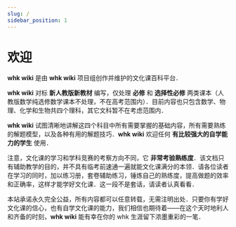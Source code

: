 ```yaml
---
slug: /
sidebar_position: 1
---
```


# 欢迎

**whk wiki** 是由 **whk wiki** 项目组创作并维护的文化课百科平台．

**whk wiki** 对标 **新人教版新教材** 编写，仅处理 **必修** 和 **选择性必修** 两类课本（人教版数学纯选修数学课本不处理，不在高考范围内）．目前内容也只包含数学、物理、化学和生物共四个理科，其它文科暂不在考虑范围内．

**whk wiki** 试图清晰地讲解这四个科目中所有需要掌握的基础内容，所有需要熟练的解题模型，以及各种有用的解题技巧．**whk wiki** 欢迎任何 **有比较强大的自学能力的学生** 使用．

注意，文化课的学习和学科竞赛的考察方向不同，它 **非常考验熟练度**．该文档只有辅助教学的目的，并不具有临考前速通一遍就能文化课满分的本领．请各位读者在学习的同时，加以练习册，套卷辅助练习，锤炼自己的熟练度，提高做题的效率和正确率，这样才能学好文化课．这一段不是套话，请读者认真看看．

本站承诺永久完全公益，所有内容都可以任意转载，无需注明出处．只要你有学好文化课的信心，也有自学文化课的能力，我们相信也期待着——在这个天时地利人和齐备的时刻，**whk wiki** 能有幸在你的 whk 生涯留下浓墨重彩的一笔．
